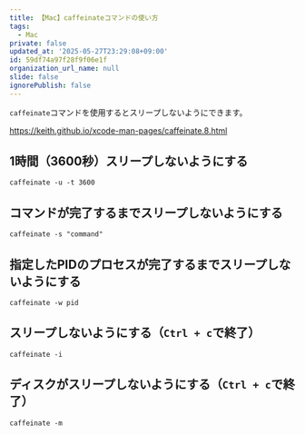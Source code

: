 ```yaml
---
title: 【Mac】caffeinateコマンドの使い方
tags:
  - Mac
private: false
updated_at: '2025-05-27T23:29:08+09:00'
id: 59df74a97f28f9f06e1f
organization_url_name: null
slide: false
ignorePublish: false
---
```


`caffeinate`コマンドを使用するとスリープしないようにできます。

https://keith.github.io/xcode-man-pages/caffeinate.8.html

## 1時間（3600秒）スリープしないようにする

```terminal
caffeinate -u -t 3600
```

## コマンドが完了するまでスリープしないようにする

```terminal
caffeinate -s "command"
```

##   指定したPIDのプロセスが完了するまでスリープしないようにする

```terminal
caffeinate -w pid
```

##   スリープしないようにする（`Ctrl + c`で終了）

```terminal
caffeinate -i
```

## ディスクがスリープしないようにする（`Ctrl + c`で終了）

```terminal
caffeinate -m
```
